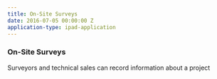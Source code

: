 ```yaml
---
title: On-Site Surveys
date: 2016-07-05 00:00:00 Z
application-type: ipad-application
---
```


### On-Site Surveys

Surveyors and technical sales can record information about a project